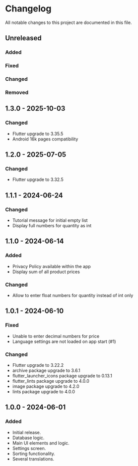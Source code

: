 # Changelog

All notable changes to this project are documented in this file.

## Unreleased

### Added

### Fixed

### Changed

### Removed

## 1.3.0 - 2025-10-03

### Changed

- Flutter upgrade to 3.35.5
- Android 16k pages compatibility

## 1.2.0 - 2025-07-05

### Changed

- Flutter upgrade to 3.32.5

## 1.1.1 - 2024-06-24

### Changed

- Tutorial message for initial empty list
- Display full numbers for quantity as int

## 1.1.0 - 2024-06-14

### Added

- Privacy Policy available within the app
- Display sum of all product prices

### Changed

- Allow to enter float numbers for quantity instead of int only

## 1.0.1 - 2024-06-10

### Fixed

- Unable to enter decimal numbers for price
- Language settings are not loaded on app start (#1)

### Changed

- Flutter upgrade to 3.22.2
- archive package upgrade to 3.6.1
- flutter_launcher_icons package upgrade to 0.13.1
- flutter_lints package upgrade to 4.0.0
- image package upgrade to 4.2.0
- lints package upgrade to 4.0.0

## 1.0.0 - 2024-06-01

### Added

- Initial release.
- Database logic.
- Main UI elements and logic.
- Settings screen.
- Sorting functionality.
- Several translations.
